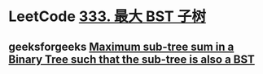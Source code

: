 # LeetCode [333. 最大 BST 子树](https://leetcode-cn.com/problems/largest-bst-subtree/)



## geeksforgeeks [Maximum sub-tree sum in a Binary Tree such that the sub-tree is also a BST](https://www.geeksforgeeks.org/maximum-sub-tree-sum-in-a-binary-tree-such-that-the-sub-tree-is-also-a-bst/?ref=rp)

